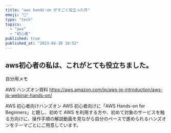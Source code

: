 ```yaml
---
title: "aws hands-on がすごく役立った件"
emoji: "🎉"
type: "tech"
topics:
  - "aws"
  - "初心者"
published: true
published_at: "2023-04-30 10:52"
---
```


## aws初心者の私は、これがとても役立ちました。
自分用メモ

AWS ハンズオン資料
https://aws.amazon.com/jp/aws-jp-introduction/aws-jp-webinar-hands-on/

AWS 初心者向けハンズオン
AWS 初心者向けに「AWS Hands-on for Beginners」と題し、初めて AWS を利用する方や、初めて対象のサービスを触る方向けに、操作手順の解説動画を見ながら自分のペースで進められるハンズオンをテーマごとにご用意しています。
